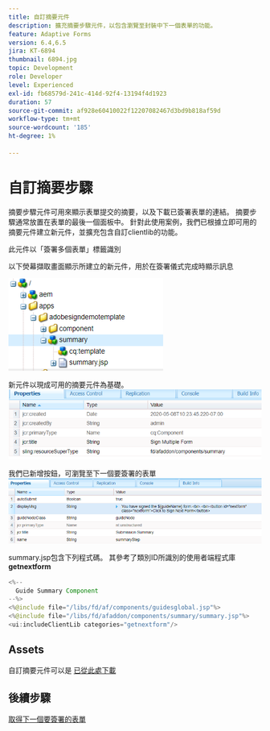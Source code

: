 ```yaml
---
title: 自訂摘要元件
description: 擴充摘要步驟元件，以包含瀏覽至封裝中下一個表單的功能。
feature: Adaptive Forms
version: 6.4,6.5
jira: KT-6894
thumbnail: 6894.jpg
topic: Development
role: Developer
level: Experienced
exl-id: fb68579d-241c-414d-92f4-13194f4d1923
duration: 57
source-git-commit: af928e60410022f12207082467d3bd9b818af59d
workflow-type: tm+mt
source-wordcount: '185'
ht-degree: 1%

---
```


# 自訂摘要步驟

摘要步驟元件可用來顯示表單提交的摘要，以及下載已簽署表單的連結。 摘要步驟通常放置在表單的最後一個面板中。
針對此使用案例，我們已根據立即可用的摘要元件建立新元件，並擴充包含自訂clientlib的功能。

此元件以「簽署多個表單」標籤識別

以下熒幕擷取畫面顯示所建立的新元件，用於在簽署儀式完成時顯示訊息

![摘要元件](assets/summary.PNG)

新元件以現成可用的摘要元件為基礎。
![component-prop](assets/componentprop.PNG)

我們已新增按鈕，可瀏覽至下一個要簽署的表單
![template-code](assets/template-code.PNG)

summary.jsp包含下列程式碼。 其參考了類別ID所識別的使用者端程式庫 **getnextform**

```java
<%--
  Guide Summary Component
--%>
<%@include file="/libs/fd/af/components/guidesglobal.jsp"%>
<%@include file="/libs/fd/afaddon/components/summary/summary.jsp"%>
<ui:includeClientLib categories="getnextform"/>
```

## Assets

自訂摘要元件可以是 [已從此處下載](assets/custom-summary-step.zip)

## 後續步驟

[取得下一個要簽署的表單](./create-client-lib.md)
